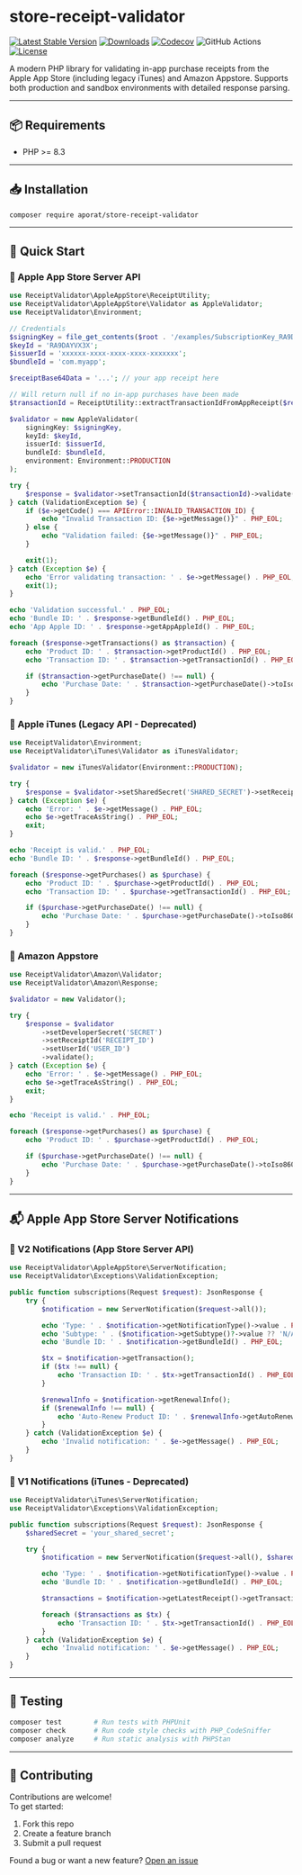 # store-receipt-validator

[![Latest Stable Version](https://img.shields.io/packagist/v/aporat/store-receipt-validator.svg?style=flat-square&logo=composer)](https://packagist.org/packages/aporat/store-receipt-validator)  [![Downloads](https://img.shields.io/packagist/dt/aporat/store-receipt-validator.svg?style=flat-square&logo=composer)](https://packagist.org/packages/aporat/store-receipt-validator)  [![Codecov](https://img.shields.io/codecov/c/github/aporat/store-receipt-validator?style=flat-square)](https://codecov.io/github/aporat/store-receipt-validator)  ![GitHub Actions](https://img.shields.io/github/actions/workflow/status/aporat/store-receipt-validator/ci.yml?style=flat-square)  [![License](https://img.shields.io/packagist/l/aporat/store-receipt-validator.svg?style=flat-square)](LICENSE)

A modern PHP library for validating in-app purchase receipts from the Apple App Store (including legacy iTunes) and Amazon Appstore. Supports both production and sandbox environments with detailed response parsing.

---

## 📦 Requirements

- PHP >= 8.3

---

## 📥 Installation

```bash
composer require aporat/store-receipt-validator
```

---

## 🚀 Quick Start

### 📲 Apple App Store Server API

```php
use ReceiptValidator\AppleAppStore\ReceiptUtility;
use ReceiptValidator\AppleAppStore\Validator as AppleValidator;
use ReceiptValidator\Environment;

// Credentials
$signingKey = file_get_contents($root . '/examples/SubscriptionKey_RA9DAYVX3X.p8');
$keyId = 'RA9DAYVX3X';
$issuerId = 'xxxxxx-xxxx-xxxx-xxxx-xxxxxxx';
$bundleId = 'com.myapp';

$receiptBase64Data = '...'; // your app receipt here

// Will return null if no in-app purchases have been made
$transactionId = ReceiptUtility::extractTransactionIdFromAppReceipt($receiptBase64Data);

$validator = new AppleValidator(
    signingKey: $signingKey,
    keyId: $keyId,
    issuerId: $issuerId,
    bundleId: $bundleId,
    environment: Environment::PRODUCTION
);

try {
    $response = $validator->setTransactionId($transactionId)->validate();
} catch (ValidationException $e) {
    if ($e->getCode() === APIError::INVALID_TRANSACTION_ID) {
        echo "Invalid Transaction ID: {$e->getMessage()}" . PHP_EOL;
    } else {
        echo "Validation failed: {$e->getMessage()}" . PHP_EOL;
    }

    exit(1);
} catch (Exception $e) {
    echo 'Error validating transaction: ' . $e->getMessage() . PHP_EOL;
    exit(1);
}

echo 'Validation successful.' . PHP_EOL;
echo 'Bundle ID: ' . $response->getBundleId() . PHP_EOL;
echo 'App Apple ID: ' . $response->getAppAppleId() . PHP_EOL;

foreach ($response->getTransactions() as $transaction) {
    echo 'Product ID: ' . $transaction->getProductId() . PHP_EOL;
    echo 'Transaction ID: ' . $transaction->getTransactionId() . PHP_EOL;

    if ($transaction->getPurchaseDate() !== null) {
        echo 'Purchase Date: ' . $transaction->getPurchaseDate()->toIso8601String() . PHP_EOL;
    }
}
```

### 🍏 Apple iTunes (Legacy API - Deprecated)

```php
use ReceiptValidator\Environment;
use ReceiptValidator\iTunes\Validator as iTunesValidator;

$validator = new iTunesValidator(Environment::PRODUCTION);

try {
    $response = $validator->setSharedSecret('SHARED_SECRET')->setReceiptData('BASE64_RECEIPT')->validate();
} catch (Exception $e) {
    echo 'Error: ' . $e->getMessage() . PHP_EOL;
    echo $e->getTraceAsString() . PHP_EOL;
    exit;
}

echo 'Receipt is valid.' . PHP_EOL;
echo 'Bundle ID: ' . $response->getBundleId() . PHP_EOL;

foreach ($response->getPurchases() as $purchase) {
    echo 'Product ID: ' . $purchase->getProductId() . PHP_EOL;
    echo 'Transaction ID: ' . $purchase->getTransactionId() . PHP_EOL;

    if ($purchase->getPurchaseDate() !== null) {
        echo 'Purchase Date: ' . $purchase->getPurchaseDate()->toIso8601String() . PHP_EOL;
    }
}
```

### 🛒 Amazon Appstore

```php
use ReceiptValidator\Amazon\Validator;
use ReceiptValidator\Amazon\Response;

$validator = new Validator();

try {
    $response = $validator
        ->setDeveloperSecret('SECRET')
        ->setReceiptId('RECEIPT_ID')
        ->setUserId('USER_ID')
        ->validate();
} catch (Exception $e) {
    echo 'Error: ' . $e->getMessage() . PHP_EOL;
    echo $e->getTraceAsString() . PHP_EOL;
    exit;
}

echo 'Receipt is valid.' . PHP_EOL;

foreach ($response->getPurchases() as $purchase) {
    echo 'Product ID: ' . $purchase->getProductId() . PHP_EOL;

    if ($purchase->getPurchaseDate() !== null) {
        echo 'Purchase Date: ' . $purchase->getPurchaseDate()->toIso8601String() . PHP_EOL;
    }
}
```

---

## 📬 Apple App Store Server Notifications

### 🔔 V2 Notifications (App Store Server API)

```php
use ReceiptValidator\AppleAppStore\ServerNotification;
use ReceiptValidator\Exceptions\ValidationException;

public function subscriptions(Request $request): JsonResponse {
    try {
        $notification = new ServerNotification($request->all());

        echo 'Type: ' . $notification->getNotificationType()->value . PHP_EOL;
        echo 'Subtype: ' . ($notification->getSubtype()?->value ?? 'N/A') . PHP_EOL;
        echo 'Bundle ID: ' . $notification->getBundleId() . PHP_EOL;

        $tx = $notification->getTransaction();
        if ($tx !== null) {
            echo 'Transaction ID: ' . $tx->getTransactionId() . PHP_EOL;
        }

        $renewalInfo = $notification->getRenewalInfo();
        if ($renewalInfo !== null) {
            echo 'Auto-Renew Product ID: ' . $renewalInfo->getAutoRenewProductId() . PHP_EOL;
        }
    } catch (ValidationException $e) {
        echo 'Invalid notification: ' . $e->getMessage() . PHP_EOL;
    }
}
```

### 🔔 V1 Notifications (iTunes - Deprecated)

```php
use ReceiptValidator\iTunes\ServerNotification;
use ReceiptValidator\Exceptions\ValidationException;

public function subscriptions(Request $request): JsonResponse {
    $sharedSecret = 'your_shared_secret';

    try {
        $notification = new ServerNotification($request->all(), $sharedSecret);

        echo 'Type: ' . $notification->getNotificationType()->value . PHP_EOL;
        echo 'Bundle ID: ' . $notification->getBundleId() . PHP_EOL;

        $transactions = $notification->getLatestReceipt()->getTransactions();

        foreach ($transactions as $tx) {
            echo 'Transaction ID: ' . $tx->getTransactionId() . PHP_EOL;
        }
    } catch (ValidationException $e) {
        echo 'Invalid notification: ' . $e->getMessage() . PHP_EOL;
    }
}
```

---

## 🧪 Testing

```bash
composer test        # Run tests with PHPUnit
composer check       # Run code style checks with PHP_CodeSniffer
composer analyze     # Run static analysis with PHPStan
```

---

## 🙌 Contributing

Contributions are welcome!  
To get started:
1. Fork this repo  
2. Create a feature branch  
3. Submit a pull request

Found a bug or want a new feature? [Open an issue](https://github.com/aporat/store-receipt-validator/issues)
